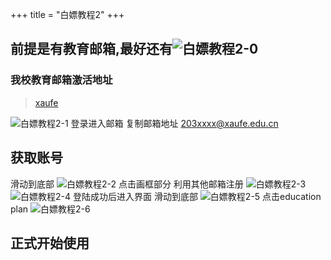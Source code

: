 +++
title = "白嫖教程2"
+++
## 前提是有教育邮箱,最好还有![白嫖教程2-0](https://everrwsr.github.io/tech/assets/白嫖教程2-0.png)

### 我校教育邮箱激活地址
> [xaufe](https://cas.xaufe.edu.cn/)

![白嫖教程2-1](https://everrwsr.github.io/tech/assets/白嫖教程2-1.png)
登录进入邮箱
复制邮箱地址
203xxxx@xaufe.edu.cn


## 获取账号

滑动到底部
![白嫖教程2-2](https://everrwsr.github.io/tech/assets/白嫖教程2-2.png)
点击画框部分
利用其他邮箱注册
![白嫖教程2-3](https://everrwsr.github.io/tech/assets/白嫖教程2-3.png)
![白嫖教程2-4](https://everrwsr.github.io/tech/assets/白嫖教程2-4.png)
登陆成功后进入界面
滑动到底部
![白嫖教程2-5](https://everrwsr.github.io/tech/assets/白嫖教程2-5.png)
点击education plan
![白嫖教程2-6](https://everrwsr.github.io/tech/assets/白嫖教程2-6.png)

## 正式开始使用

